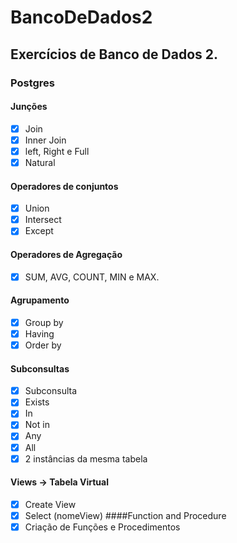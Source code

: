 # BancoDeDados2

## Exercícios de Banco de Dados 2.
### Postgres
#### Junções
- [x] Join
- [x] Inner Join
- [x] left, Right e Full
- [x] Natural
#### Operadores de conjuntos
- [x] Union
- [x] Intersect
- [x] Except
#### Operadores de Agregação
- [x] SUM, AVG, COUNT, MIN e MAX.
#### Agrupamento
- [x] Group by
- [x] Having 
- [x] Order by
#### Subconsultas
- [x] Subconsulta
- [x] Exists
- [x] In
- [x] Not in
- [x] Any
- [x] All
- [x] 2 instâncias da mesma tabela
#### Views -> Tabela Virtual
- [x] Create View
- [x] Select (nomeView)
####Function and Procedure
- [x] Criação de Funções e Procedimentos 
